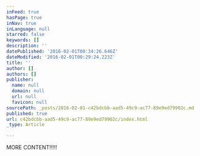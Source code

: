 ```yaml
---
inFeed: true
hasPage: true
inNav: true
inLanguage: null
starred: false
keywords: []
description: ''
datePublished: '2016-02-01T00:34:26.646Z'
dateModified: '2016-02-01T00:29:24.223Z'
title: ''
author: []
authors: []
publisher:
  name: null
  domain: null
  url: null
  favicon: null
sourcePath: _posts/2016-02-01-c42bdcbb-aad5-49c9-ac77-89e9ed79902c.md
published: true
url: c42bdcbb-aad5-49c9-ac77-89e9ed79902c/index.html
_type: Article

---
```

MORE CONTENT!!!!!